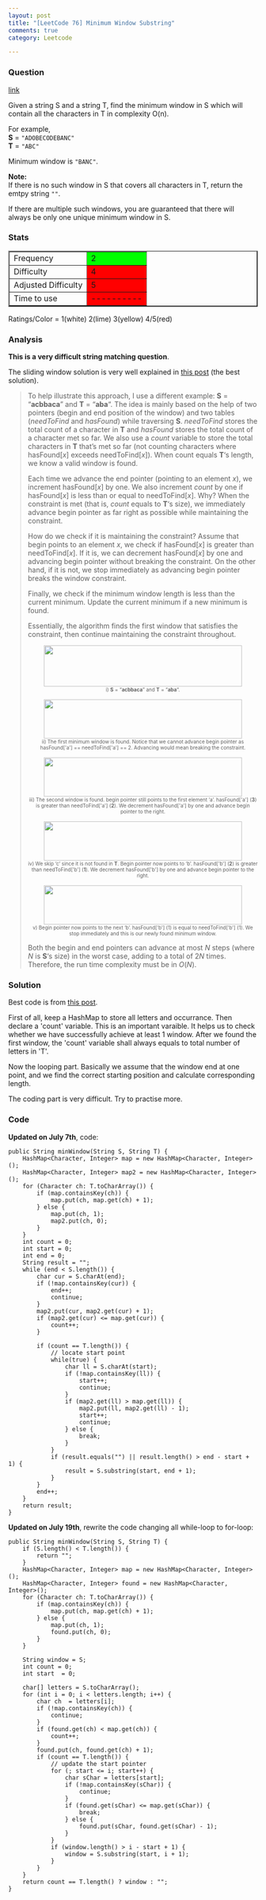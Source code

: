 ```yaml
---
layout: post
title: "[LeetCode 76] Minimum Window Substring"
comments: true
category: Leetcode

---
```


### Question 
[link](https://oj.leetcode.com/problems/minimum-window-substring/)

<div class="question-content">
            <p></p><p>
Given a string S and a string T, find the minimum window in S which will contain all the characters in T in complexity O(n).
</p>

<p>
For example,<br>
<b>S</b> = <code>"ADOBECODEBANC"</code><br>
<b>T</b> = <code>"ABC"</code><br>
</p>
<p>
Minimum window is <code>"BANC"</code>.
</p>

<p>
<b>Note:</b><br>
If there is no such window in S that covers all characters in T, return the emtpy string <code>""</code>.
</p>
<p>
If there are multiple such windows, you are guaranteed that there will always be only one unique minimum window in S.
</p><p></p>
          </div>

### Stats
<table border="2">
	<tr>
		<td>Frequency</td>
		<td bgcolor="lime">2</td>
	</tr>
	<tr>
		<td>Difficulty</td>
		<td bgcolor="red">4</td>
	</tr>
	<tr>
		<td>Adjusted Difficulty</td>
		<td bgcolor="red">5</td>
	</tr>
	<tr>
		<td>Time to use</td>
		<td bgcolor="red">----------</td>
	</tr>
</table>

Ratings/Color = 1(white) 2(lime) 3(yellow) 4/5(red)

### Analysis

__This is a very difficult string matching question__. 

The sliding window solution is very well explained in [this post](http://leetcode.com/2010/11/finding-minimum-window-in-s-which.html) (the best solution). 

<blockquote cite="http://fisherlei.blogspot.sg/2013/01/leetcode-simplify-path.html">
    <p>To help illustrate this approach, I use a different example: <b>S</b> = “<b>acbbaca</b>” and <b>T</b> = “<b>aba</b>“. The idea is mainly based on the help of two pointers (begin and end position of the window) and two tables (<i>needToFind </i>and <i>hasFound</i>) while traversing <b>S</b>. <i>needToFind</i> stores the total count of a character in <b>T</b> and <i>hasFound</i> stores the total count of a character met so far. We also use a <i>count</i> variable to store the total characters in <b>T</b> that’s met so far (not counting characters where hasFound[<i>x</i>]<i> </i>exceeds needToFind[<i>x</i>]). When count equals <b>T</b>‘s length, we know a valid window is found.</p><p>Each time we advance the end pointer (pointing to an element <i>x</i>), we increment hasFound[<i>x</i>] by one. We also increment <i>count </i>by one if hasFound[<i>x</i>] is less than or equal to needToFind[<i>x</i>]. Why? When the constraint is met (that is, <i>count</i> equals to <b>T</b>‘s size), we immediately advance begin pointer as far right as possible while maintaining the constraint.</p><p>How do we check if it is maintaining the constraint? Assume that begin points to an element <i>x</i>, we check if hasFound[<i>x</i>] is greater than needToFind[<i>x</i>]. If it is, we can decrement hasFound[<i>x</i>] by one and advancing begin pointer without breaking the constraint. On the other hand, if it is not, we stop immediately as advancing begin pointer breaks the window constraint.</p><p>Finally, we check if the minimum window length is less than the current minimum. Update the current minimum if a new minimum is found.</p><p>Essentially, the algorithm finds the first window that satisfies the constraint, then continue maintaining the constraint throughout.</p><p></p><div class="separator" style="clear: both; text-align: center;"><a href="http://2.bp.blogspot.com/_UElib2WLeDE/TOBuvjG6exI/AAAAAAAACYE/uludVXtJ8OY/s1600/sliding.gif" imageanchor="1" style="margin-left: 1em; margin-right: 1em;"><img border="0" height="83" src="http://2.bp.blogspot.com/_UElib2WLeDE/TOBuvjG6exI/AAAAAAAACYE/uludVXtJ8OY/s400/sliding.gif" width="400"></a></div><div style="text-align: center;"><span style="font-size: x-small;">i) <b>S</b> = “<b>acbbaca</b>” and <b>T</b> = “<b>aba</b>“.<br></span></div><p></p><div class="separator" style="clear: both; text-align: center;"><a href="http://4.bp.blogspot.com/_UElib2WLeDE/TOBvHRLbOAI/AAAAAAAACYI/38QLgUIMePU/s1600/sliding_2.gif" imageanchor="1" style="margin-left: 1em; margin-right: 1em;"><img border="0" height="79" src="http://4.bp.blogspot.com/_UElib2WLeDE/TOBvHRLbOAI/AAAAAAAACYI/38QLgUIMePU/s400/sliding_2.gif" width="400"></a></div><div style="text-align: center;"><span style="font-size: x-small;">ii) The first minimum window is found. Notice that we cannot advance begin pointer as hasFound['a'] == needToFind['a'] == 2. Advancing would mean breaking the constraint.<br></span></div><p></p><div class="separator" style="clear: both; text-align: center;"><a href="http://3.bp.blogspot.com/_UElib2WLeDE/TOBvLH1aLcI/AAAAAAAACYM/pbJLl7qoduo/s1600/sliding_3.gif" imageanchor="1" style="margin-left: 1em; margin-right: 1em;"><img border="0" height="79" src="http://3.bp.blogspot.com/_UElib2WLeDE/TOBvLH1aLcI/AAAAAAAACYM/pbJLl7qoduo/s400/sliding_3.gif" width="400"></a></div><div style="text-align: center;"><span style="font-size: x-small;">iii) The second window is found. begin pointer still points to the first element ‘a’. hasFound['a'] (<b>3</b>) is greater than needToFind['a'] (<b>2</b>). We decrement hasFound['a'] by one and advance begin pointer to the right.<br></span></div><p></p><div class="separator" style="clear: both; text-align: center;"><a href="http://2.bp.blogspot.com/_UElib2WLeDE/TOBvOljpz0I/AAAAAAAACYQ/TxuWgWGTOF4/s1600/sliding_4.gif" imageanchor="1" style="margin-left: 1em; margin-right: 1em;"><img border="0" height="79" src="http://2.bp.blogspot.com/_UElib2WLeDE/TOBvOljpz0I/AAAAAAAACYQ/TxuWgWGTOF4/s400/sliding_4.gif" width="400"></a></div><div style="text-align: center;"><span style="font-size: x-small;">iv) We skip ‘c’ since it is not found in <b>T</b>. Begin pointer now points to ‘b’. hasFound['b'] (<b>2</b>) is greater than needToFind['b'] (<b>1</b>). We decrement hasFound['b'] by one and advance begin pointer to the right.<br></span></div><p></p><div class="separator" style="clear: both; text-align: center;"><a href="http://2.bp.blogspot.com/_UElib2WLeDE/TOBvSOl6RdI/AAAAAAAACYU/R4O1dPXVvBQ/s1600/sliding_5.gif" imageanchor="1" style="margin-left: 1em; margin-right: 1em;"><img border="0" height="79" src="http://2.bp.blogspot.com/_UElib2WLeDE/TOBvSOl6RdI/AAAAAAAACYU/R4O1dPXVvBQ/s400/sliding_5.gif" width="400"></a></div><div style="text-align: center;"><span style="font-size: x-small;">v) Begin pointer now points to the next ‘b’. hasFound['b'] (1) is equal to needToFind['b'] (1). We stop immediately and this is our newly found minimum window.<br></span></div><p>Both the begin and end pointers can advance at most <i>N</i> steps (where <i>N</i> is <b>S</b>‘s size) in the worst case, adding to a total of 2<i>N</i> times. Therefore, the run time complexity must be in <i>O</i>(<i>N</i>).</p>
</blockquote>

### Solution

Best code is from [this post](http://answer.ninechapter.com/solutions/minimum-window-substring/). 

First of all, keep a HashMap to store all letters and occurrance. Then declare a 'count' variable. This is an important varaible. It helps us to check whether we have successfully achieve at least 1 window. After we found the first window, the 'count' variable shall always equals to total number of letters in 'T'. 

Now the looping part. Basically we assume that the window end at one point, and we find the correct starting position and calculate corresponding length. 

The coding part is very difficult. Try to practise more. 

### Code

__Updated on July 7th__, code: 

    public String minWindow(String S, String T) {
        HashMap<Character, Integer> map = new HashMap<Character, Integer>();
        HashMap<Character, Integer> map2 = new HashMap<Character, Integer>();
        for (Character ch: T.toCharArray()) {
            if (map.containsKey(ch)) {
                map.put(ch, map.get(ch) + 1);
            } else {
                map.put(ch, 1);
                map2.put(ch, 0);
            }
        }
        int count = 0;
        int start = 0;
        int end = 0;
        String result = "";
        while (end < S.length()) {
            char cur = S.charAt(end);
            if (!map.containsKey(cur)) {
                end++;
                continue;
            }
            map2.put(cur, map2.get(cur) + 1);
            if (map2.get(cur) <= map.get(cur)) {
                count++;
            }
            
            if (count == T.length()) {
                // locate start point
                while(true) {
                    char ll = S.charAt(start);
                    if (!map.containsKey(ll)) {
                        start++;
                        continue;
                    }
                    if (map2.get(ll) > map.get(ll)) {
                        map2.put(ll, map2.get(ll) - 1);
                        start++;
                        continue;
                    } else {
                        break;
                    }
                }
                if (result.equals("") || result.length() > end - start + 1) {
                    result = S.substring(start, end + 1);
                }
            }
            end++;
        }
        return result;
    }

__Updated on July 19th__, rewrite the code changing all while-loop to for-loop: 

    public String minWindow(String S, String T) {
        if (S.length() < T.length()) {
            return "";
        }
        HashMap<Character, Integer> map = new HashMap<Character, Integer>();
        HashMap<Character, Integer> found = new HashMap<Character, Integer>();
        for (Character ch: T.toCharArray()) {
            if (map.containsKey(ch)) {
                map.put(ch, map.get(ch) + 1);
            } else {
                map.put(ch, 1);
                found.put(ch, 0);
            }
        }
        
        String window = S;
        int count = 0;
        int start  = 0;
        
        char[] letters = S.toCharArray();
        for (int i = 0; i < letters.length; i++) {
            char ch  = letters[i];
            if (!map.containsKey(ch)) {
                continue;
            }
            if (found.get(ch) < map.get(ch)) {
                count++;
            }
            found.put(ch, found.get(ch) + 1);
            if (count == T.length()) {
                // update the start pointer
                for (; start <= i; start++) {
                    char sChar = letters[start];
                    if (!map.containsKey(sChar)) {
                        continue;
                    }
                    if (found.get(sChar) <= map.get(sChar)) {
                        break;
                    } else {
                        found.put(sChar, found.get(sChar) - 1);
                    }
                }
                if (window.length() > i - start + 1) {
                    window = S.substring(start, i + 1);
                }
            }
        }
        return count == T.length() ? window : "";
    }
